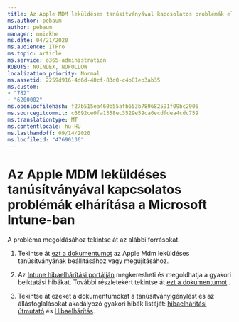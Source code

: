 ```yaml
---
title: Az Apple MDM leküldéses tanúsítványával kapcsolatos problémák elhárítása a Microsoft Intune-ban
ms.author: pebaum
author: pebaum
manager: mnirkhe
ms.date: 04/21/2020
ms.audience: ITPro
ms.topic: article
ms.service: o365-administration
ROBOTS: NOINDEX, NOFOLLOW
localization_priority: Normal
ms.assetid: 2259d916-4d6d-40cf-83d0-c4b81eb3ab35
ms.custom:
- "782"
- "6200002"
ms.openlocfilehash: f27b515ea460b55afb653b789682591f09bc2906
ms.sourcegitcommit: c6692ce0fa1358ec3529e59ca0ecdfdea4cdc759
ms.translationtype: MT
ms.contentlocale: hu-HU
ms.lasthandoff: 09/14/2020
ms.locfileid: "47690136"
---
```

# <a name="troubleshoot-issues-with-apple-mdm-push-certificate-in-microsoft-intune"></a>Az Apple MDM leküldéses tanúsítványával kapcsolatos problémák elhárítása a Microsoft Intune-ban

A probléma megoldásához tekintse át az alábbi forrásokat.
  
1. Tekintse át [ezt a dokumentumot](https://docs.microsoft.com/intune/apple-mdm-push-certificate-get) az Apple Mdm leküldéses tanúsítványának beállításához vagy megújításához.

2. Az [Intune hibaelhárítási portálján](https://devicemanagement.microsoft.com/#blade/Microsoft_Intune_DeviceSettings/TroubleshootBlade) megkeresheti és megoldhatja a gyakori beiktatási hibákat. További részletekért tekintse át [ezt a dokumentumot](https://docs.microsoft.com/intune/help-desk-operators) .

3. Tekintse át ezeket a dokumentumokat a tanúsítványigénylést és az állásfoglalásokat akadályozó gyakori hibák listáját: [hibaelhárítási útmutató](https://support.microsoft.com/help/4039809/troubleshooting-ios-device-enrollment-in-intune) és [Hibaelhárítás](https://docs.microsoft.com/intune-classic/troubleshoot/troubleshoot-device-enrollment-in-intune).
